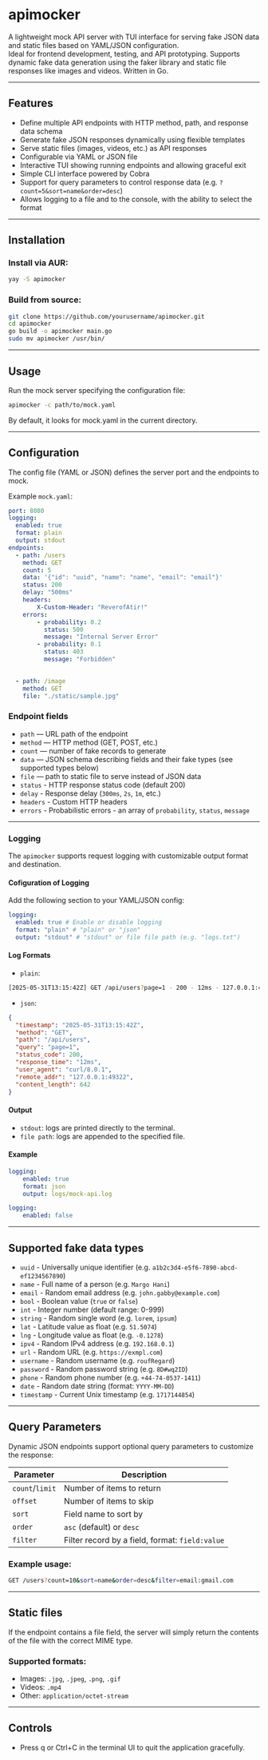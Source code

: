 # apimocker

A lightweight mock API server with TUI interface for serving fake JSON data and static files based on YAML/JSON configuration.  
Ideal for frontend development, testing, and API prototyping. Supports dynamic fake data generation using the faker library and static file responses like images and videos. Written in Go.

---

## Features

- Define multiple API endpoints with HTTP method, path, and response data schema  
- Generate fake JSON responses dynamically using flexible templates  
- Serve static files (images, videos, etc.) as API responses  
- Configurable via YAML or JSON file  
- Interactive TUI showing running endpoints and allowing graceful exit  
- Simple CLI interface powered by Cobra
- Support for query parameters to control response data (e.g. `?count=5&sort=name&order=desc`)
- Allows logging to a file and to the console, with the ability to select the format

---

## Installation

### Install via AUR:

```bash
yay -S apimocker
```

### Build from source:

```bash
git clone https://github.com/yourusername/apimocker.git
cd apimocker
go build -o apimocker main.go
sudo mv apimocker /usr/bin/
```

---

## Usage

Run the mock server specifying the configuration file:

```bash
apimocker -c path/to/mock.yaml
```

By default, it looks for mock.yaml in the current directory.

---

## Configuration

The config file (YAML or JSON) defines the server port and the endpoints to mock.

Example `mock.yaml`:

```yaml
port: 8080
logging:
  enabled: true
  format: plain
  output: stdout
endpoints:
  - path: /users
    method: GET
    count: 5
    data: '{"id": "uuid", "name": "name", "email": "email"}'
    status: 200
    delay: "500ms"
    headers:
        X-Custom-Header: "ReverofAtir!"
    errors:
        - probability: 0.2
          status: 500
          message: "Internal Server Error"
        - probability: 0.1
          status: 403
          message: "Forbidden"
          

  - path: /image
    method: GET
    file: "./static/sample.jpg"
```

### Endpoint fields

 - `path` — URL path of the endpoint
 - `method` — HTTP method (GET, POST, etc.)
 - `count` — number of fake records to generate
 - `data` — JSON schema describing fields and their fake types (see supported types below)
 - `file` — path to static file to serve instead of JSON data
 - `status` - HTTP response status code (default 200)
 - `delay` - Response delay (`300ms`, `2s`, `1m`, etc.)
 - `headers` - Custom HTTP headers
 - `errors` - Probabilistic errors - an array of `probability`, `status`, `message`

---

### Logging

The `apimocker` supports request logging with customizable output format and destination.

#### Cofiguration of Logging

Add the following section to your YAML/JSON config:
```yaml
logging:
  enabled: true # Enable or disable logging
  format: "plain" # "plain" or "json"
  output: "stdout" # "stdout" or file file path (e.g. "logs.txt")
```

#### Log Formats

 - `plain`:
```bash
[2025-05-31T13:15:42Z] GET /api/users?page=1 - 200 - 12ms - 127.0.0.1:49322 - 642 bytes
```
 - `json`:
```json
{
  "timestamp": "2025-05-31T13:15:42Z",
  "method": "GET",
  "path": "/api/users",
  "query": "page=1",
  "status_code": 200,
  "response_time": "12ms",
  "user_agent": "curl/8.0.1",
  "remote_addr": "127.0.0.1:49322",
  "content_length": 642
}
```

#### Output

 - `stdout`: logs are printed directly to the terminal.
 - `file path`: logs are appended to the specified file.

#### Example

```yaml
logging:
    enabled: true
    format: json
    output: logs/mock-api.log
```
```yaml
logging:
    enabled: false
```

---

## Supported fake data types

 - `uuid` - Universally unique identifier (e.g. `a1b2c3d4-e5f6-7890-abcd-ef1234567890`)
 - `name` - Full name of a person (e.g. `Margo Hani`)
 - `email` - Random email address (e.g. `john.gabby@example.com`)
 - `bool` - Boolean value (`true` or `false`)
 - `int` - Integer number (default range: 0-999)
 - `string` - Random single word (e.g. `lorem`, `ipsum`)
 - `lat` - Latitude value as float (e.g. `51.5074`)
 - `lng` - Longitude value as float (e.g. `-0.1278`)
 - `ipv4` - Random IPv4 address (e.g. `192.168.0.1`)
 - `url` - Random URL (e.g. `https://exmpl.com`)
 - `username` - Random username (e.g. `roufRegard`)
 - `password` - Random password string (e.g. `8D#wq2ID`)
 - `phone` - Random phone number (e.g. `+44-74-0537-1411`)
 - `date` - Random date string (format: `YYYY-MM-DD`)
 - `timestamp` - Current Unix timestamp (e.g. `1717144854`)

---

## Query Parameters

Dynamic JSON endpoints support optional query parameters to customize the response:

| Parameter       | Description                                     |
| --------------- | ----------------------------------------------- |
| `count`/`limit` | Number of items to return                       |
| `offset`        | Number of items to skip                         | 
| `sort`          | Field name to sort by                           |
| `order`         | `asc` (default) or `desc`                       |
| `filter`        | Filter record by a field, format: `field:value` |

### Example usage:

```bash
GET /users?count=10&sort=name&order=desc&filter=email:gmail.com
```

---

## Static files

If the endpoint contains a file field, the server will simply return the contents of the file with the correct MIME type.

### Supported formats:
 - Images: `.jpg`, `.jpeg`, `.png`, `.gif`
 - Videos: `.mp4`
 - Other: `application/octet-stream`

---

## Controls
 - Press q or Ctrl+C in the terminal UI to quit the application gracefully.
